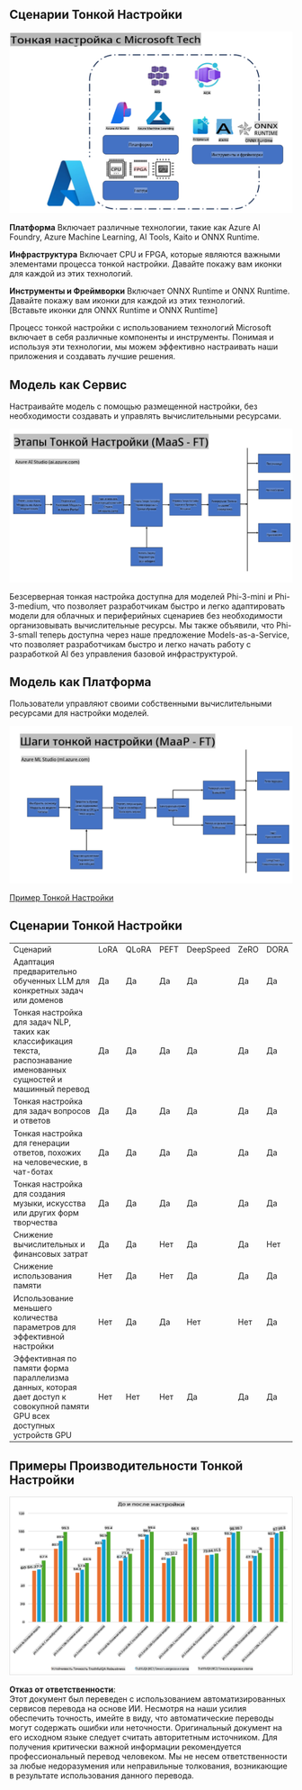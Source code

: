 ## Сценарии Тонкой Настройки

![Тонкая Настройка с MS Сервисами](../../../../translated_images/FinetuningwithMS.25759a0154a97ad90e43a6cace37d6bea87f0ac0236ada3ad5d4a1fbacc3bdf7.ru.png)

**Платформа** Включает различные технологии, такие как Azure AI Foundry, Azure Machine Learning, AI Tools, Kaito и ONNX Runtime.

**Инфраструктура** Включает CPU и FPGA, которые являются важными элементами процесса тонкой настройки. Давайте покажу вам иконки для каждой из этих технологий.

**Инструменты и Фреймворки** Включает ONNX Runtime и ONNX Runtime. Давайте покажу вам иконки для каждой из этих технологий.  
[Вставьте иконки для ONNX Runtime и ONNX Runtime]

Процесс тонкой настройки с использованием технологий Microsoft включает в себя различные компоненты и инструменты. Понимая и используя эти технологии, мы можем эффективно настраивать наши приложения и создавать лучшие решения.

## Модель как Сервис

Настраивайте модель с помощью размещенной настройки, без необходимости создавать и управлять вычислительными ресурсами.

![MaaS Тонкая Настройка](../../../../translated_images/MaaSfinetune.6184d80a336ea9d7bb67a581e9e5d0b021cafdffff7ba257c2012e2123e0d77e.ru.png)

Безсерверная тонкая настройка доступна для моделей Phi-3-mini и Phi-3-medium, что позволяет разработчикам быстро и легко адаптировать модели для облачных и периферийных сценариев без необходимости организовывать вычислительные ресурсы. Мы также объявили, что Phi-3-small теперь доступна через наше предложение Models-as-a-Service, что позволяет разработчикам быстро и легко начать работу с разработкой AI без управления базовой инфраструктурой.

## Модель как Платформа

Пользователи управляют своими собственными вычислительными ресурсами для настройки моделей.

![Maap Тонкая Настройка](../../../../translated_images/MaaPFinetune.cf8b08ef05bf57f362da90834be87562502f4370de4a7325a9fb03b8c008e5e7.ru.png)

[Пример Тонкой Настройки](https://github.com/Azure/azureml-examples/blob/main/sdk/python/foundation-models/system/finetune/chat-completion/chat-completion.ipynb)

## Сценарии Тонкой Настройки

| | | | | | | |
|-|-|-|-|-|-|-|
|Сценарий|LoRA|QLoRA|PEFT|DeepSpeed|ZeRO|DORA|
|Адаптация предварительно обученных LLM для конкретных задач или доменов|Да|Да|Да|Да|Да|Да|
|Тонкая настройка для задач NLP, таких как классификация текста, распознавание именованных сущностей и машинный перевод|Да|Да|Да|Да|Да|Да|
|Тонкая настройка для задач вопросов и ответов|Да|Да|Да|Да|Да|Да|
|Тонкая настройка для генерации ответов, похожих на человеческие, в чат-ботах|Да|Да|Да|Да|Да|Да|
|Тонкая настройка для создания музыки, искусства или других форм творчества|Да|Да|Да|Да|Да|Да|
|Снижение вычислительных и финансовых затрат|Да|Да|Нет|Да|Да|Нет|
|Снижение использования памяти|Нет|Да|Нет|Да|Да|Да|
|Использование меньшего количества параметров для эффективной настройки|Нет|Да|Да|Нет|Нет|Да|
|Эффективная по памяти форма параллелизма данных, которая дает доступ к совокупной памяти GPU всех доступных устройств GPU|Нет|Нет|Нет|Да|Да|Да|

## Примеры Производительности Тонкой Настройки

![Примеры Производительности Тонкой Настройки](../../../../translated_images/Finetuningexamples.9dbf84557eef43e011eb7cadf51f51686f9245f7953e2712a27095ab7d18a6d1.ru.png)

**Отказ от ответственности**:  
Этот документ был переведен с использованием автоматизированных сервисов перевода на основе ИИ. Несмотря на наши усилия обеспечить точность, имейте в виду, что автоматические переводы могут содержать ошибки или неточности. Оригинальный документ на его исходном языке следует считать авторитетным источником. Для получения критически важной информации рекомендуется профессиональный перевод человеком. Мы не несем ответственности за любые недоразумения или неправильные толкования, возникающие в результате использования данного перевода.